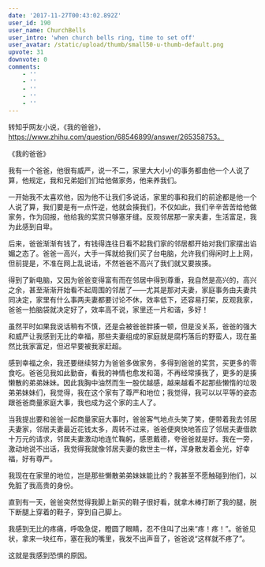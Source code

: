 ```yaml
---
date: '2017-11-27T00:43:02.892Z'
user_id: 190
user_name: ChurchBells
user_intro: 'when church bells ring, time to set off'
user_avatar: /static/upload/thumb/small50-u-thumb-default.png
upvote: 31
downvote: 0
comments:
    - ''
    - ''
    - ''
    - ''
    - ''
---
```


转知乎网友小说，《我的爸爸》，https://www.zhihu.com/question/68546899/answer/265358753。

  

《我的爸爸》

我有一个爸爸，他很有威严，说一不二，家里大大小小的事务都由他一个人说了算，他规定，我和兄弟姐们们给他做家务，他来养我们。

一开始我不太喜欢他，因为他不让我们多说话，家里的事和我们的前途都是他一个人说了算，我们要是有一点忤逆，他就会揍我们，不仅如此，我们辛辛苦苦给他做家务，作为回报，他给我的奖赏只够塞牙缝。反观邻居那一家夫妻，生活富足，我为此感到自卑。

后来，爸爸渐渐有钱了，有钱得连往日看不起我们家的邻居都开始对我们家摆出谄媚之态了。爸爸一高兴，大手一挥就给我们买了台电脑，允许我们得闲时上上网，但前提是，不准在网上乱说话，不然爸爸不高兴了我们就又要挨揍。

得到了新电脑，又因为爸爸变得富有而在邻居中得到尊重，我自然是高兴的，高兴之余，甚至渐渐开始看不起周围的邻居了——尤其是那对夫妻，家庭事务由夫妻共同决定，家里有什么事两夫妻都要讨论不休，效率低下，还容易打架，反观我家，爸爸一拍脑袋就决定好了，效率高不说，家里还一片和谐，多好！

虽然平时如果我说话稍有不慎，还是会被爸爸胖揍一顿，但是没关系，爸爸的强大和威严让我感到无比的幸福，那些夫妻组成的家庭就是腐朽落后的野蛮人，现在虽然比我家富足，但迟早要被我家赶超。

感到幸福之余，我还要继续努力为爸爸多做家务，多得到爸爸的奖赏，买更多的零食吃。爸爸见我如此勤奋，看我的神情也愈发和蔼，不再经常揍我了，更多的是揍懒散的弟弟妹妹。因此我胸中油然而生一股优越感，越来越看不起那些懒惰的垃圾弟弟妹妹们，我觉得，我在这个家有了尊严和地位；我觉得，我可以以平等的姿态跟爸爸商量家庭大事，我也成为这个家的主人了。

当我提出要和爸爸一起商量家庭大事时，爸爸客气地点头笑了笑，便带着我去邻居夫妻家，邻居夫妻最近花钱太多，周转不过来，爸爸便爽快地答应了邻居夫妻借款十万元的请求，邻居夫妻激动地连忙鞠躬，感恩戴德，夸爸爸就是好。我在一旁，激动地说不出话，我觉得我就像邻居夫妻的救世主一样，浑身散发着金光，好幸福，好有尊严。

  

我现在在家里的地位，岂是那些懒散弟弟妹妹能比的？我甚至不愿触碰到他们，以免脏了我高贵的身份。

  

直到有一天，爸爸突然觉得我脚上新买的鞋子很好看，就拿木棒打断了我的腿，脱下断腿上穿着的鞋子，穿到自己脚上。

  

我感到无比的疼痛，呼吸急促，瞪圆了眼睛，忍不住叫了出来“疼！疼！”。爸爸见状，拿来一块红布，塞在我的嘴里，我发不出声音了，爸爸说“这样就不疼了”。

  

这就是我感到恐惧的原因。
